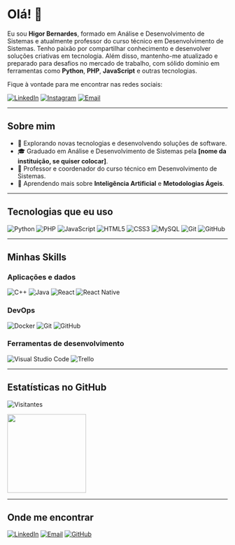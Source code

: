 # Olá! 👋

Eu sou **Higor Bernardes**, formado em Análise e Desenvolvimento de Sistemas e atualmente professor do curso técnico em Desenvolvimento de Sistemas. Tenho paixão por compartilhar conhecimento e desenvolver soluções criativas em tecnologia. Além disso, mantenho-me atualizado e preparado para desafios no mercado de trabalho, com sólido domínio em ferramentas como **Python**, **PHP**, **JavaScript** e outras tecnologias.

Fique à vontade para me encontrar nas redes sociais:

[![LinkedIn](https://img.shields.io/badge/-Higor%20Bernardes-blue?style=flat-square&logo=Linkedin&logoColor=white&link=https://www.linkedin.com/in/higor-bernardes/)](https://www.linkedin.com/in/higor-bernardes/) 
[![Instagram](https://img.shields.io/badge/@prof_higoor-purple?style=flat-square&logo=instagram&logoColor=white&link=https://www.instagram.com/prof_higoor/)](https://www.instagram.com/prof_higoor/)
[![Email](https://img.shields.io/badge/-bernardeshigor52@gmail.com-red?style=flat-square&logo=gmail&logoColor=white&link=mailto:bernardeshigor52@gmail.com)](mailto:bernardeshigor52@gmail.com)

---

## Sobre mim

- 🤔 Explorando novas tecnologias e desenvolvendo soluções de software.
- 🎓 Graduado em Análise e Desenvolvimento de Sistemas pela **[nome da instituição, se quiser colocar]**.
- 💼 Professor e coordenador do curso técnico em Desenvolvimento de Sistemas.
- 🌱 Aprendendo mais sobre **Inteligência Artificial** e **Metodologias Ágeis**.

---

## Tecnologias que eu uso

![Python](https://img.shields.io/badge/-Python-black?style=flat-square&logo=Python)
![PHP](https://img.shields.io/badge/-PHP-black?style=flat-square&logo=PHP)
![JavaScript](https://img.shields.io/badge/-JavaScript-black?style=flat-square&logo=javascript)
![HTML5](https://img.shields.io/badge/-HTML5-black?style=flat-square&logo=HTML5)
![CSS3](https://img.shields.io/badge/-CSS3-black?style=flat-square&logo=CSS3&logoColor=1572B6)
![MySQL](https://img.shields.io/badge/-MySQL-black?style=flat-square&logo=mysql)
![Git](https://img.shields.io/badge/-Git-black?style=flat-square&logo=git)
![GitHub](https://img.shields.io/badge/-GitHub-black?style=flat-square&logo=github)

---

## Minhas Skills

### **Aplicações e dados**

![C++](https://img.shields.io/badge/-C++-333333?style=flat&logo=C%2B%2B&logoColor=00599C)
![Java](https://img.shields.io/badge/-Java-333333?style=flat&logo=Java&logoColor=007396)
![React](https://img.shields.io/badge/-React-333333?style=flat&logo=react)
![React Native](https://img.shields.io/badge/-React%20Native-333333?style=flat&logo=react)

### **DevOps**

![Docker](https://img.shields.io/badge/-Docker-333333?style=flat&logo=docker)
![Git](https://img.shields.io/badge/-Git-333333?style=flat&logo=git)
![GitHub](https://img.shields.io/badge/-GitHub-333333?style=flat&logo=github)

### **Ferramentas de desenvolvimento**

![Visual Studio Code](https://img.shields.io/badge/-Visual%20Studio%20Code-333333?style=flat&logo=visual-studio-code&logoColor=007ACC)
![Trello](https://img.shields.io/badge/-Trello-333333?style=flat&logo=trello&logoColor=007ACC)

---

## Estatísticas no GitHub

![Visitantes](https://komarev.com/ghpvc/?username=higober&color=006bed)

<a href="https://github.com/higober">
  <img height="180em" src="https://github-readme-stats.vercel.app/api?username=higober&theme=dracula&show_icons=true" />
</a>

---

## Onde me encontrar

[![LinkedIn](https://img.shields.io/badge/-Higor%20Bernardes-blue?style=flat-square&logo=Linkedin&logoColor=white&link=https://www.linkedin.com/in/higor-bernardes/)](https://www.linkedin.com/in/higor-bernardes/) 
[![Email](https://img.shields.io/badge/-bernardeshigor52@gmail.com-red?style=flat-square&logo=gmail&logoColor=white&link=mailto:bernardeshigor52@gmail.com)](mailto:bernardeshigor52@gmail.com)
[![GitHub](https://img.shields.io/github/followers/higober?label=follow&style=social)](https://github.com/higober)
